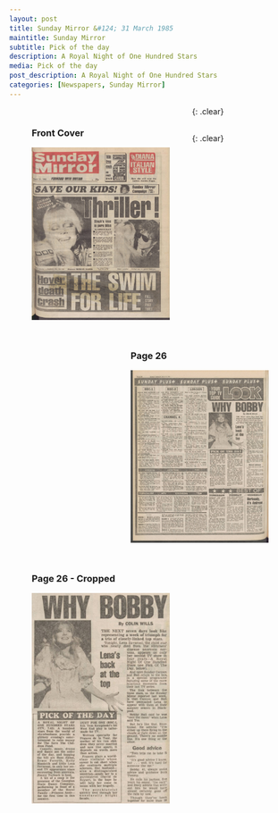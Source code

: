 ```yaml
---
layout: post
title: Sunday Mirror &#124; 31 March 1985
maintitle: Sunday Mirror
subtitle: Pick of the day
description: A Royal Night of One Hundred Stars
media: Pick of the day
post_description: A Royal Night of One Hundred Stars
categories: [Newspapers, Sunday Mirror]
---
```


<figure class="fig1">
<figcaption>
<h3 id="front-cover">Front Cover</h3>
</figcaption>
<a href="/assets/images/sunday-mirror/1985-03-31-sunday-mirror-front-cover.png"><img src="/assets/images/sunday-mirror/1985-03-31-sunday-mirror-front-cover.png" class="full-width zoom-in"></a>
</figure>

<figure class="fig2">
<figcaption>
<h3 id="page-26">Page 26</h3>
</figcaption>
<a href="/assets/images/sunday-mirror/1985-03-31-sunday-mirror-page-26.png"><img src="/assets/images/sunday-mirror/1985-03-31-sunday-mirror-page-26.png" class="full-width zoom-in"></a>
</figure>

{: .clear}

<figure class="fig1">
<figcaption>
<h3 id="page-26-cropped">Page 26 - Cropped</h3>
</figcaption>
<a href="/assets/images/sunday-mirror/1985-03-31-sunday-mirror-page-26-cropped.png"><img src="/assets/images/sunday-mirror/1985-03-31-sunday-mirror-page-26-cropped.png" class="full-width zoom-in"></a>
</figure>

<br />{: .clear}

<style>
.fig1 {float:left; width:49%;}

.fig2 {float:right; width:49%;}

figcaption {float:left; width:100%;}

@media only screen and (max-width: 700px) {
.fig1, .fig2 {float:left; width:100%;}
figcaption {float:left; width:100%; margin-bottom: 10px;}
}
</style>

